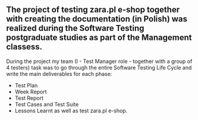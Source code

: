 ##  The project of testing zara.pl e-shop together with creating the documentation (in Polish) was realized during the Software Testing postgraduate studies as part of the Management classess.

 During the project my team (I - Test Manager role - together with a group of 4 testers) task was to go through the entire Software Testing Life Cycle and write the main deliverables for each phase: 
- Test Plan
- Week Report
- Test Report
- Test Cases and Test Suite
- Lessons Learnt as well as test zara.pl e-shop. 

